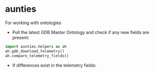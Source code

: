 # aunties

For working with ontologies

- Pull the latest GDB Master Ontology and check if any new fields are present:
```python
import aunties.helpers as ah
ah.gdb_download_telemetry()
ah.compare_telemetry_fields()
```

- If differences exist in the telemetry fields:
